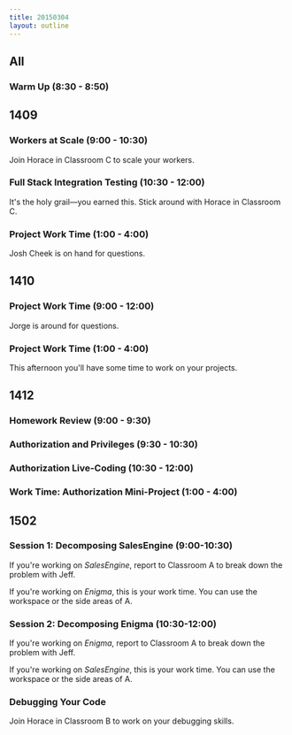 ```yaml
---
title: 20150304
layout: outline
---
```


## All

### Warm Up (8:30 - 8:50)

## 1409

### Workers at Scale (9:00 - 10:30)

Join Horace in Classroom C to scale your workers.

### Full Stack Integration Testing (10:30 - 12:00)

It's the holy grail—you earned this. Stick around with Horace in Classroom C.

### Project Work Time (1:00 - 4:00)

Josh Cheek is on hand for questions.

## 1410

### Project Work Time (9:00 - 12:00)

Jorge is around for questions.

### Project Work Time (1:00 - 4:00)

This afternoon you'll have some time to work on your projects.

## 1412

### Homework Review (9:00 - 9:30)

### Authorization and Privileges (9:30 - 10:30)

### Authorization Live-Coding (10:30 - 12:00)

### Work Time: Authorization Mini-Project (1:00 - 4:00)

## 1502

### Session 1: Decomposing SalesEngine (9:00-10:30)

If you're working on *SalesEngine*, report to Classroom A to break down the problem
with Jeff.

If you're working on *Enigma*, this is your work time. You can use the workspace
or the side areas of A.

### Session 2: Decomposing Enigma (10:30-12:00)

If you're working on *Enigma*, report to Classroom A to break down the problem
with Jeff.

If you're working on *SalesEngine*, this is your work time. You can use the workspace
or the side areas of A.

### Debugging Your Code

Join Horace in Classroom B to work on your debugging skills.

